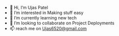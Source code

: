- 👋 Hi, I’m Ujas Patel
- 👀 I’m interested in Making stuff easy
- 🌱 I’m currently learning new tech
- 💞️ I’m looking to collaborate on Project Deployments
- 📫 reach me on Ujas6520@gmail.com

<!---
ujas3279/ujas3279 is a ✨ special ✨ repository because its `README.md` (this file) appears on your GitHub profile.
You can click the Preview link to take a look at your changes.
--->
